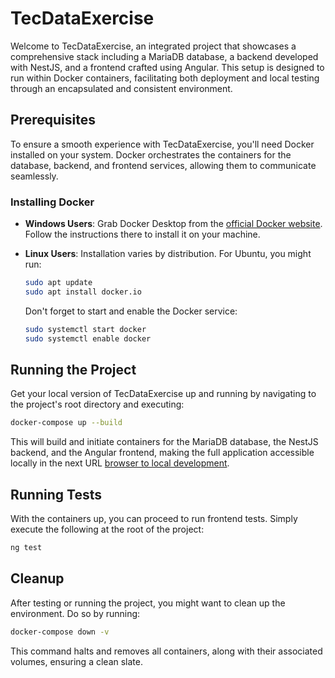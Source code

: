 # TecDataExercise

Welcome to TecDataExercise, an integrated project that showcases a comprehensive stack including a MariaDB database, a backend developed with NestJS, and a frontend crafted using Angular. This setup is designed to run within Docker containers, facilitating both deployment and local testing through an encapsulated and consistent environment.

## Prerequisites

To ensure a smooth experience with TecDataExercise, you'll need Docker installed on your system. Docker orchestrates the containers for the database, backend, and frontend services, allowing them to communicate seamlessly.

### Installing Docker

- **Windows Users**: Grab Docker Desktop from the [official Docker website](https://www.docker.com/products/docker-desktop). Follow the instructions there to install it on your machine.

- **Linux Users**: Installation varies by distribution. For Ubuntu, you might run:
  
  ```bash
  sudo apt update
  sudo apt install docker.io
  ```

  Don't forget to start and enable the Docker service:
  
  ```bash
  sudo systemctl start docker
  sudo systemctl enable docker
  ```

## Running the Project

Get your local version of TecDataExercise up and running by navigating to the project's root directory and executing:

```bash
docker-compose up --build
```

This will build and initiate containers for the MariaDB database, the NestJS backend, and the Angular frontend, making the full application accessible locally in the next URL [browser to local development](http://localhost:4200/).

## Running Tests

With the containers up, you can proceed to run frontend tests. Simply execute the following at the root of the project:

```bash
ng test
```

## Cleanup

After testing or running the project, you might want to clean up the environment. Do so by running:

```bash
docker-compose down -v
```

This command halts and removes all containers, along with their associated volumes, ensuring a clean slate.
